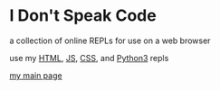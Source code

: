 # I Don't Speak Code
a collection of online REPLs for use on a web browser

use my [HTML](http://idsc.oddcell.ca/html), [JS](http://idsc.oddcell.ca/js), [CSS](http://idsc.oddcell.ca/css), and [Python3](http://idsc.oddcell.ca/python) repls

[my main page](http://oddcell.ca/)
